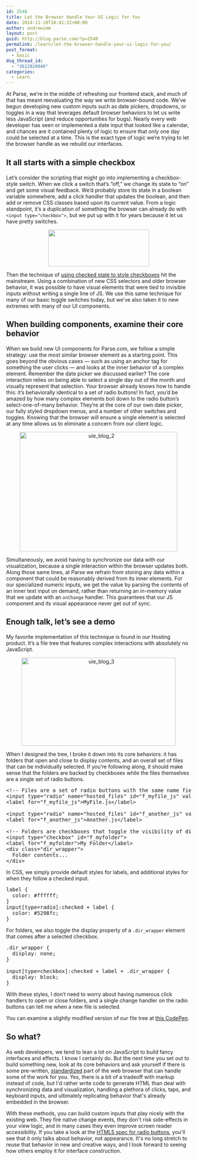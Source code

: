```yaml
---
id: 2548
title: Let the Browser Handle Your UI Logic for You
date: 2014-11-10T18:41:22+00:00
author: andrewimm
layout: post
guid: http://blog.parse.com/?p=2548
permalink: /learn/let-the-browser-handle-your-ui-logic-for-you/
post_format:
  - basic
dsq_thread_id:
  - "3612820040"
categories:
  - Learn
---
```

At Parse, we’re in the middle of refreshing our frontend stack, and much of that has meant reevaluating the way we write browser-bound code. We’ve begun developing new custom inputs such as date pickers, dropdowns, or toggles in a way that leverages default browser behaviors to let us write less JavaScript (and reduce opportunities for bugs). Nearly every web developer has seen or implemented a date input that looked like a calendar, and chances are it contained plenty of logic to ensure that only one day could be selected at a time. This is the exact type of logic we’re trying to let the browser handle as we rebuild our interfaces.

<h2 style="margin-bottom: 20px;">
  It all starts with a simple checkbox
</h2>

Let’s consider the scripting that might go into implementing a checkbox-style switch. When we click a switch that’s “off,” we change its state to “on” and get some visual feedback. We’d probably store its state in a boolean variable somewhere, add a click handler that updates the boolean, and then add or remove CSS classes based upon its current value. From a logic standpoint, it’s a duplication of something the browser can already do with `<input type="checkbox">`, but we put up with it for years because it let us have pretty switches.

<p style="text-align: center;">
  <img class="wp-image-2549 size-full aligncenter" src="{{ site.url }}/assets/wp-content/uploads/2014/10/uie_blog_1.png" alt="" width="275" height="100" />
</p>

Then the technique of [using checked state to style checkboxes](http://www.wufoo.com/guides/custom-radio-buttons-and-checkboxes/) hit the mainstream. Using a combination of new CSS selectors and older browser behavior, it was possible to have visual elements that were tied to invisible inputs without writing a single line of JS. We use this same technique for many of our basic toggle switches today, but we’ve also taken it to new extremes with many of our UI components.

<h2 style="margin-bottom: 20px;">
  When building components, examine their core behavior
</h2>

When we build new UI components for Parse.com, we follow a simple strategy: use the most similar browser element as a starting point. This goes beyond the obvious cases — such as using an anchor tag for something the user clicks — and looks at the inner behavior of a complex element. Remember the date picker we discussed earlier? The core interaction relies on being able to select a single day out of the month and visually represent that selection. Your browser already knows how to handle this: it’s behaviorally identical to a set of radio buttons! In fact, you’d be amazed by how many complex elements boil down to the radio button’s select-one-of-many behavior. They’re at the core of our own date picker, our fully styled dropdown menus, and a number of other switches and toggles. Knowing that the browser will ensure a single element is selected at any time allows us to eliminate a concern from our client logic.

<p style="text-align: center;">
  <img class="aligncenter size-full wp-image-2551" src="{{ site.url }}/assets/wp-content/uploads/2014/10/uie_blog_2.png" alt="uie_blog_2" width="430" height="325" />
</p>

Simultaneously, we avoid having to synchronize our data with our visualization, because a single interaction within the browser updates both. Along those same lines, at Parse we refrain from storing any data within a component that could be reasonably derived from its inner elements. For our specialized numeric inputs, we get the value by parsing the contents of an inner text input on demand, rather than returning an in-memory value that we update with an `onChange` handler. This guarantees that our JS component and its visual appearance never get out of sync.

<h2 style="margin-bottom: 20px;">
  Enough talk, let’s see a demo
</h2>

My favorite implementation of this technique is found in our Hosting product. It’s a file tree that features complex interactions with absolutely no JavaScript.

<p style="text-align: center;">
  <img class="aligncenter size-full wp-image-2552" src="{{ site.url }}/assets/wp-content/uploads/2014/10/uie_blog_3.png" alt="uie_blog_3" width="420" height="240" />
</p>

When I designed the tree, I broke it down into its core behaviors: it has folders that open and close to display contents, and an overall set of files that can be individually selected. If you’re following along, it should make sense that the folders are backed by checkboxes while the files themselves are a single set of radio buttons.

<pre class="EnlighterJSRAW" data-enlighter-language="html">&lt;!-- Files are a set of radio buttons with the same name field --&gt;
&lt;input type="radio" name="hosted_files" id="f_myfile_js" value="MyFile.js"&gt;
&lt;label for="f_myfile_js"&gt;MyFile.js&lt;/label&gt;

&lt;input type="radio" name="hosted_files" id="f_another_js" value="Another.js"&gt;
&lt;label for="f_another_js"&gt;Another.js&lt;/label&gt;

&lt;!-- Folders are checkboxes that toggle the visibility of divs --&gt;
&lt;input type="checkbox" id="f_myfolder"&gt;
&lt;label for="f_myfolder"&gt;My Folder&lt;/label&gt;
&lt;div class="dir_wrapper"&gt;
  Folder contents...
&lt;/div&gt;</pre>

In CSS, we simply provide default styles for labels, and additional styles for when they follow a checked input.

<pre class="EnlighterJSRAW" data-enlighter-language="css">label {
  color: #ffffff;
}
input[type=radio]:checked + label {
  color: #5298fc;
}
</pre>

For folders, we also toggle the display property of a `.dir_wrapper` element that comes after a selected checkbox.

<pre class="EnlighterJSRAW" data-enlighter-language="css">.dir_wrapper {
  display: none;
}

input[type=checkbox]:checked + label + .dir_wrapper {
  display: block;
}</pre>

With these styles, I don’t need to worry about having numerous click handlers to open or close folders, and a single change handler on the radio buttons can tell me when a new file is selected.

You can examine a slightly modified version of our file tree at [this CodePen](http://codepen.io/andrewi-fb/pen/DBulF).

<h2 style="margin-bottom: 20px;">
  So what?
</h2>

As web developers, we tend to lean a lot on JavaScript to build fancy interfaces and effects. I know I certainly do. But the next time you set out to build something new, look at its core behaviors and ask yourself if there is some pre-written, [standardized](http://www.w3.org/TR/html5/) part of the web browser that can handle some of the work for you. Yes, there is a bit of a tradeoff with markup instead of code, but I'd rather write code to generate HTML than deal with synchronizing data and visualization, handling a plethora of clicks, taps, and keyboard inputs, and ultimately replicating behavior that's already embedded in the browser.

With these methods, you can build custom inputs that play nicely with the existing web. They fire native change events, they don't risk side-effects in your view logic, and in many cases they even improve screen reader accessibility. If you take a look at the [HTML5 spec for radio buttons](http://www.w3.org/TR/html5/forms.html#radio-button-state-(type=radio)), you'll see that it only talks about behavior, not appearance. It's no long stretch to reuse that behavior in new and creative ways, and I look forward to seeing how others employ it for interface construction.